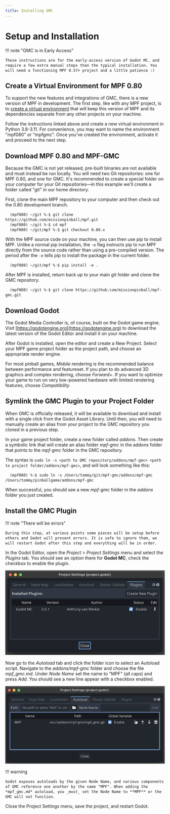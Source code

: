 ```yaml
---
title: Installing GMC
---
```


# Setup and Installation

!!! note "GMC is in Early Access"

    These instructions are for the early-access version of Godot MC, and require a few extra manual steps than the typical installation. You will need a functioning MPF 0.57+ project and a little patience :)

## Create a Virtual Environment for MPF 0.80

To support the new features and integrations of GMC, there is a new version of MPF in development. The first step, like with any MPF project, is to [create a virtual environment](../install/virtual-environments.md) that will keep this version of MPF and its dependencies separate from any other projects on your machine.

Follow the instructions linked above and create a new virtual environment in Python 3.8-3.11. For convenience, you may want to name the environment "mpf080" or "mpfgmc". Once you've created the environment, activate it and proceed to the next step.

## Download MPF 0.80 and MPF-GMC

Because the GMC is not yet released, pre-built binaries are not available and must instead be run locally. You will need two Git repositories: one for MPF 0.80, and one for GMC. It's recommended to create a special folder on your computer for your Git repositories—in this example we'll create a folder called "git" in our home directory.

First, clone the main MPF repository to your computer and then check out the 0.80 development branch.

``` console
  (mpf080) ~/git %-$ git clone https://github.com/missionpinball/mpf.git
  (mpf080) ~/git %-$ cd mpf
  (mpf080) ~/git/mpf %-$ git checkout 0.80.x
```

With the MPF source code on your machine, you can then use pip to install MPF. Unlike a normal pip installation, the `-e` flag instructs pip to run MPF directly from the source code rather than using a pre-compiled version. The period after the `-e` tells pip to install the package in the current folder.

``` console
  (mpf080) ~/git/mpf %-$ pip install -e .
```

After MPF is installed, return back up to your main git folder and clone the GMC repository.

``` console
  (mpf080) ~/git %-$ git clone https://github.com/missionpinball/mpf-gmc.git
```

## Download Godot

The Godot Media Controller is, of course, built on the Godot game engine. Visit [https://godotengine.org](https://godotengine.org) to download the latest version of the Godot Editor and install it on your machine.

After Godot is installed, open the editor and create a New Project. Select your MPF game project folder as the project path, and choose an appropriate render engine.

For most pinball games, *Mobile* rendering is the recommended balance between performance and featureset. If you plan to do advanced 3D graphics and complex rendering, choose *Forward+*. If you want to optimize your game to run on very low-powered hardware with limited rendering features, choose *Compatibility*.

## Symlink the GMC Plugin to your Project Folder

When GMC is officially released, it will be available to download and install with a single click from the Godot Asset Library. Until then, you will need to manually create an alias from your project to the GMC repository you cloned in a previous step.

In your game project folder, create a new folder called *addons*. Then create a symbolic link that will create an alias folder *mpf-gmc* in the addons folder that points to the *mpf-gmc* folder in the GMC repository.

The syntax is `sudo ln -s <path to GMC repository/addons/mpf-gmc> <path to project folder/addons/mpf-gmc>`, and will look something like this:

``` console
  (mpf080) %-$ sudo ln -s /Users/tommy/git/mpf-gmc/addons/mpf-gmc /Users/tommy/pinballgame/addons/mpf-gmc
```

When successful, you should see a new *mpf-gmc* folder in the *addons* folder you just created.

## Install the GMC Plugin

!!! note "There will be errors"

    During this step, at various points some pieces will be setup before others and Godot will present errors. It is safe to ignore them, we will restart Godot after this step and everything will be in order.

In the Godot Editor, open the *Project > Project Settings* menu and select the *Plugins* tab. You should see an option there for **Godot MC**, check the checkbox to enable the plugin.

![image](images/project_settings_plugins.png)

Now go to the *Autoload* tab and click the folder icon to select an Autoload script. Navigate to the *addons/mpf-gmc* folder and choose the file *mpf_gmc.md*. Under *Node Name* set the name to "MPF" (all caps) and press *Add*. You should see a new line appear with a checkbox enabled.

![image](images/project_settings_autoload.png)

!!! warning

    Godot exposes autoloads by the given Node Name, and various components of GMC reference one another by the name "MPF". When adding the *mpf_gmc.md* autoload, you _must_ set the Node Name to **MPF** or the GMC will not function.

Close the Project Settings menu, save the project, and restart Godot.
